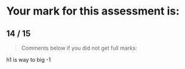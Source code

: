 # Your mark for this assessment is:

## 14 / 15

> Comments below if you did not get full marks:

h1 is way to big -1